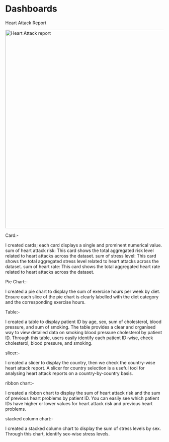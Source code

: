 # Dashboards
Heart Attack Report

<img width="630" alt="Heart Attack report" src="https://github.com/user-attachments/assets/3b4a86fa-3886-4d19-94d0-1fc92e14d7eb">

Card:-

I created cards; each card displays a single and prominent numerical value.
sum of heart attack risk: This card shows the total aggregated risk level related to heart attacks across the dataset.
sum of stress level: This card shows the total aggregated stress level related to heart attacks across the dataset.
sum of heart rate: This card shows the total aggregated heart rate related to heart attacks across the dataset.

Pie Chart:-

I created a pie chart to display the sum of exercise hours per week by diet. Ensure each slice of the pie chart is clearly labelled with the diet category and the corresponding exercise hours.

Table:-

I created a table to display patient ID by age, sex, sum of cholesterol, blood pressure, and sum of smoking. The table provides a clear and organised way to view detailed data on smoking blood pressure cholesterol by patient ID. Through this table, users easily identify each patient ID-wise, check cholesterol, blood pressure, and smoking.

slicer:-

I created a slicer to display the country, then we check the country-wise heart attack report. A slicer for country selection is a useful tool for analysing heart attack reports on a country-by-country basis.

ribbon chart:-

I created a ribbon chart to display the sum of heart attack risk and the sum of previous heart problems by patient ID. You can easily see which patient IDs have higher or lower values for heart attack risk and previous heart problems.

stacked column chart:-

I created a stacked column chart to display the sum of stress levels by sex. Through this chart, identify sex-wise stress levels.



